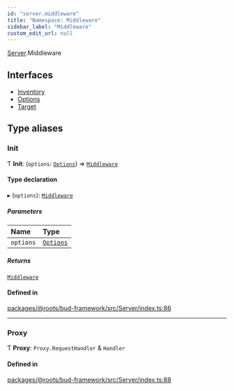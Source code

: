 ```yaml
---
id: "server.middleware"
title: "Namespace: Middleware"
sidebar_label: "Middleware"
custom_edit_url: null
---
```


[Server](server.md).Middleware

## Interfaces

- [Inventory](../interfaces/server.middleware.inventory.md)
- [Options](../interfaces/server.middleware.options.md)
- [Target](../interfaces/server.middleware.target.md)

## Type aliases

### Init

Ƭ **Init**: (`options`: [`Options`](../interfaces/server.middleware.options.md)) => [`Middleware`](server.middleware.md)

#### Type declaration

▸ (`options`): [`Middleware`](server.middleware.md)

##### Parameters

| Name | Type |
| :------ | :------ |
| `options` | [`Options`](../interfaces/server.middleware.options.md) |

##### Returns

[`Middleware`](server.middleware.md)

#### Defined in

[packages/@roots/bud-framework/src/Server/index.ts:86](https://github.com/roots/bud/blob/af5606c4/packages/@roots/bud-framework/src/Server/index.ts#L86)

___

### Proxy

Ƭ **Proxy**: `Proxy.RequestHandler` & `Handler`

#### Defined in

[packages/@roots/bud-framework/src/Server/index.ts:88](https://github.com/roots/bud/blob/af5606c4/packages/@roots/bud-framework/src/Server/index.ts#L88)
